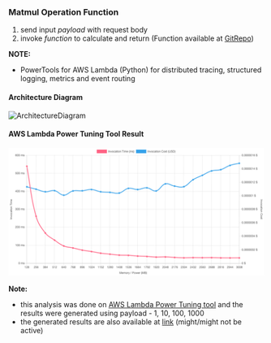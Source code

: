 ### Matmul Operation Function <br>
1. send input _payload_ with request body
2. invoke _function_ to calculate and return 
(Function available at [GitRepo](https://github.com/ddps-lab/serverless-faas-workbench))

__NOTE:__ <br>
- PowerTools for AWS Lambda (Python) for distributed tracing, structured logging, metrics and event routing 

#### Architecture Diagram
![ArchitectureDiagram](../sebs-floatOperation/AWS-Float-Sleep-Linpack-Matmul-PyAES.svg)

#### AWS Lambda Power Tuning Tool Result
![PowerTuneResult](./power-tuning-matmul-(1-1000).png "Power Tuning")

__Note:__ <br>
 - this analysis was done on [AWS Lambda Power Tuning tool](https://serverlessrepo.aws.amazon.com/applications/arn:aws:serverlessrepo:us-east-1:451282441545:applications~aws-lambda-power-tuning) and the results were generated using payload - 1, 10, 100, 1000
 - the generated results are also available at [link](https://lambda-power-tuning.show/#gAAAAYABAAKAAgADgAMABIAEAAWABQAGgAYAB4AHAAiACAAJgAkACoAKAAuAC8AL;AKAGRACAgkMAgCdDq6r/QlVVv0IAAKlCAACRQlVVgUIAAF5CAABIQlVVM0Krqi5Cq6oeQgAAFkJVVQdCVVULQquq/kGrqu5Bq6r2QQAA9EGrqvZBAADsQVVV6UEAAOxB;yuuXNSUhkzVZDo41l0+QNZ5KhzVIv481bweQNdaQkjVZDo41uu2MNfOEizUU0pQ11pCSNbPylTVIv481DdedNZFUmTXxM5g1jwOmNWHArjUzfbc1mQa6NUN7wjWYtcY1) (might/might not be active)